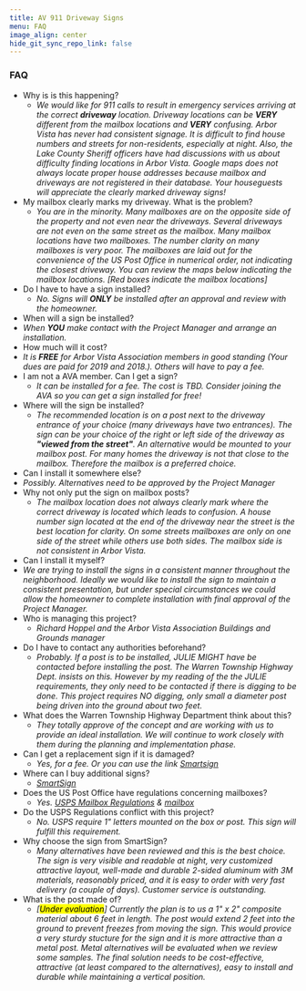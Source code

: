```yaml
---
title: AV 911 Driveway Signs
menu: FAQ
image_align: center
hide_git_sync_repo_link: false
---
```

[SmartSign]: http://bit.ly/2TW2FLG

### FAQ

- Why is is this happening?
  - _We would like for 911 calls to result in emergency services arriving at the correct __driveway__ location.  Driveway locations can be __VERY__ different from the mailbox locations and __VERY__ confusing.  Arbor Vista has never had consistent signage.  It is difficult to find house numbers and streets for non-residents, especially at night.  Also, the Lake County Sheriff officers have had discussions with us about difficulty finding locations in Arbor Vista.  Google maps does not always locate proper house addresses because mailbox and driveways are not registered in their database. Your houseguests will appreciate the clearly marked driveway signs!_
- My mailbox clearly marks my driveway.  What is the problem?
  - _You are in the minority.  Many mailboxes are on the opposite side of the property and not even near the driveways.  Several driveways are not even on the same street as the mailbox.  Many mailbox locations have two mailboxes. The number clarity on many mailboxes is very poor.  The mailboxes are laid out for the convenience of the US Post Office in numerical order, not indicating the closest driveway.  You can review the maps below indicating the mailbox locations. [Red boxes indicate the mailbox locations]_
- Do I have to have a sign installed?
  - _No. Signs will __ONLY__ be installed after an approval and review with the homeowner._ 
-  When will a sign be installed?
  - _When __YOU__ make contact with the Project Manager and arrange an installation._
-  How much will it cost?
  - _It is __FREE__ for Arbor Vista Association members in good standing (Your dues are paid for 2019 and 2018.). Others will have to pay a fee._ 
- I am not a AVA member.  Can I get a sign?
  - _It can be installed for a fee. The cost is TBD.  Consider joining the AVA so you can get a sign installed for free!_
-  Where will the sign be installed?
   - _The recommended location is on a post next to the driveway entrance of your choice (many driveways have two entrances). The sign can be your choice of the right or left side of the driveway as __"viewed from the street"__.  An alternative would be mounted to your mailbox post. For many homes the driveway is not that close to the mailbox.  Therefore the mailbox is a preferred choice._
-  Can I install it somewhere else?
  - _Possibly.  Alternatives need to be approved by the Project Manager_
- Why not only put the sign on mailbox posts?
  - _The mailbox location does not always clearly mark where the correct driveway is located which leads to confusion.  A house number sign located at the end of the driveway near the street is the best location for clarity. On some streets mailboxes are only on one side of the street while others use both sides.  The mailbox side is not consistent in Arbor Vista._
-  Can I install it myself?
  - _We are trying to install the signs in a consistent manner throughout the neighborhood. Ideally we would like to install the sign to maintain a consistent presentation, but under special circumstances we could allow the homeowner to complete installation with final approval of the Project Manager._
- Who is managing this project?
  - _Richard Hoppel and the Arbor Vista Association Buildings and Grounds manager_
- Do I have to contact any authorities beforehand?
  - _Probably.  If a post is to be installed,  JULIE MIGHT have be contacted before installing the post.  The Warren Township Highway Dept. insists on this. However by my reading of the the JULIE requirements, they only need to be contacted if there is digging to be done.  This project requires NO digging, only small a diameter post being driven into the ground about two feet._
- What does the Warren Township Highway Department think about this?
  - _They totally approve of the concept and are working with us to provide an ideal installation.  We will continue to work closely with them during the planning and implementation phase._ 
- Can I get a replacement sign if it is damaged?
  - _Yes, for a fee. Or you can use the link [Smartsign]_
- Where can I buy additional signs?
  - _[SmartSign]_
- Does the US Post Office have regulations concerning mailboxes?
  - _Yes. [USPS Mailbox Regulations](https://www.mailboss.com/guide-usps-mailbox-regulations/) & [mailbox](https://www.usps.com/manage/mailboxes.htm)_
- Do the USPS Regulations conflict with this project?
  - _No.  USPS require 1" letters mounted on the box or post.  This sign will fulfill this requirement._
- Why choose the sign from SmartSign?
  - _Many alternatives have been reviewed and this is the best choice.  The sign is very visible and readable at night, very customized attractive layout, well-made and durable 2-sided aluminum with 3M materials, reasonably priced, and it is easy to order with very fast delivery (a couple of days).  Customer service is outstanding._ 
- What is the post made of?
  - _[<mark>Under evaluation</mark>] Currently the plan is to us a 1" x 2" composite material about 6 feet in length.  The post would extend 2 feet into the ground to prevent freezes from moving the sign. This would provice a very sturdy stucture for the sign and it is more attractive than a metal post.  Metal alternatives will be evaluated when we review some samples.  The final solution needs to be cost-effective, attractive (at least compared to the alternatives), easy to install and durable while maintaining a vertical position._
